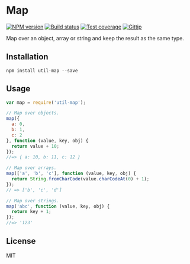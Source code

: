# Map

[![NPM version][npm-image]][npm-url]
[![Build status][travis-image]][travis-url]
[![Test coverage][coveralls-image]][coveralls-url]
[![Gittip][gittip-image]][gittip-url]

Map over an object, array or string and keep the result as the same type.

## Installation

```
npm install util-map --save
```

## Usage

```javascript
var map = require('util-map');

// Map over objects.
map({
  a: 0,
  b: 1,
  c: 2
}, function (value, key, obj) {
  return value + 10;
});
//=> { a: 10, b: 11, c: 12 }

// Map over arrays.
map(['a', 'b', 'c'], function (value, key, obj) {
  return String.fromCharCode(value.charCodeAt(0) + 1);
});
// => ['b', 'c', 'd']

// Map over strings.
map('abc', function (value, key, obj) {
  return key + 1;
});
//=> '123'
```

## License

MIT

[npm-image]: https://img.shields.io/npm/v/util-map.svg?style=flat
[npm-url]: https://npmjs.org/package/util-map
[travis-image]: https://img.shields.io/travis/blakeembrey/map.svg?style=flat
[travis-url]: https://travis-ci.org/blakeembrey/map
[coveralls-image]: https://img.shields.io/coveralls/blakeembrey/map.svg?style=flat
[coveralls-url]: https://coveralls.io/r/blakeembrey/map?branch=master
[gittip-image]: https://img.shields.io/gittip/blakeembrey.svg?style=flat
[gittip-url]: https://www.gittip.com/blakeembrey
